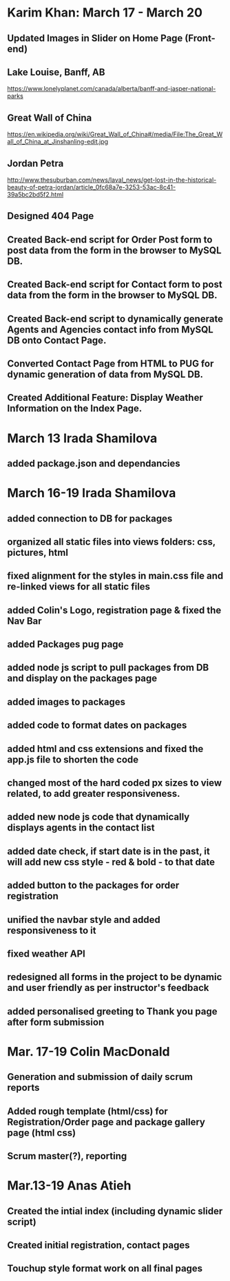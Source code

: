 # Karim Khan: March 17 - March 20

## Updated Images in Slider on Home Page (Front-end)
## Lake Louise, Banff, AB
https://www.lonelyplanet.com/canada/alberta/banff-and-jasper-national-parks


## Great Wall of China
https://en.wikipedia.org/wiki/Great_Wall_of_China#/media/File:The_Great_Wall_of_China_at_Jinshanling-edit.jpg

## Jordan Petra 
http://www.thesuburban.com/news/laval_news/get-lost-in-the-historical-beauty-of-petra-jordan/article_0fc68a7e-3253-53ac-8c41-39a5bc2bd5f2.html


## Designed 404 Page 

## Created Back-end script for Order Post form to post data from the form in the browser to MySQL DB.

## Created Back-end script for Contact form to post data from the form in the browser to MySQL DB.

## Created Back-end script to dynamically generate Agents and Agencies contact info from MySQL DB onto Contact Page.

## Converted Contact Page from HTML to PUG for dynamic generation of data from MySQL DB.

## Created Additional Feature: Display Weather Information on the Index Page.


# March 13 Irada Shamilova
  ## added package.json and dependancies

# March 16-19 Irada Shamilova
  ## added connection to DB for packages
  ## organized all static files into views folders: css, pictures, html
  ## fixed alignment for the styles in main.css file and re-linked views for all static files
  ## added Colin's Logo, registration page & fixed the Nav Bar
  ## added Packages pug page
  ## added node js script to pull packages from DB and display on the packages page
  ## added images to packages
  ## added code to format dates on packages
  ## added html and css extensions and fixed the app.js file to shorten the code
  ## changed most of the hard coded px sizes to view related, to add greater responsiveness. 
  ## added new node js code that dynamically displays agents in the contact list
  ## added date check, if start date is in the past, it will add new css style - red & bold - to that date
  ## added button to the packages for order registration
  ## unified the navbar style and added responsiveness to it
  ## fixed weather API
  ## redesigned all forms in the project to be dynamic and user friendly as per instructor's feedback
  ## added personalised greeting to Thank you page after form submission

# Mar. 17-19 Colin MacDonald
  ## Generation and submission of daily scrum reports
  ## Added rough template (html/css) for Registration/Order page and package gallery page (html css)
  ## Scrum master(?), reporting

# Mar.13-19 Anas Atieh
  ## Created the intial index (including dynamic slider script)
  ## Created initial registration, contact pages 
  ## Touchup style format work on all final pages

